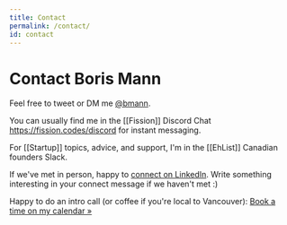 ```yaml
---
title: Contact
permalink: /contact/
id: contact
---
```


# Contact Boris Mann

Feel free to tweet or DM me [@bmann](http://twitter.com/bmann).

You can usually find me in the [[Fission]] Discord Chat https://fission.codes/discord for instant messaging.

For [[Startup]] topics, advice, and support, I'm in the [[EhList]] Canadian founders Slack.

If we've met in person, happy to [connect on LinkedIn](http://www.linkedin.com/in/boris). Write something interesting in your connect message if we haven't met :)

Happy to do an intro call (or coffee if you're local to Vancouver): [Book a time on my calendar »](https://calendly.com/borismann/meeting)
